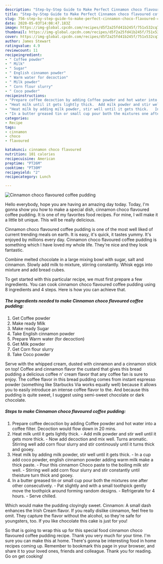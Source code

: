 ```yaml
---
description: "Step-by-Step Guide to Make Perfect Cinnamon choco flavoured coffee pudding"
title: "Step-by-Step Guide to Make Perfect Cinnamon choco flavoured coffee pudding"
slug: 756-step-by-step-guide-to-make-perfect-cinnamon-choco-flavoured-coffee-pudding
date: 2020-05-03T14:08:47.183Z
image: https://img-global.cpcdn.com/recipes/d5f2a25fd41b245f/751x532cq70/cinnamon-choco-flavoured-coffee-pudding-recipe-main-photo.jpg
thumbnail: https://img-global.cpcdn.com/recipes/d5f2a25fd41b245f/751x532cq70/cinnamon-choco-flavoured-coffee-pudding-recipe-main-photo.jpg
cover: https://img-global.cpcdn.com/recipes/d5f2a25fd41b245f/751x532cq70/cinnamon-choco-flavoured-coffee-pudding-recipe-main-photo.jpg
author: James Stewart
ratingvalue: 4.9
reviewcount: 11
recipeingredient:
- " Coffee powder"
- " Milk"
- " Sugar"
- " English cinnamon powder"
- " Warm water for decoction"
- " Milk powder"
- " Corn flour slurry"
- " Coco powder"
recipeinstructions:
- "Prepare coffee decoction by adding Coffee powder and hot water into a coffee filter. Decoction would flow down in 20 mins."
- "Heat milk until it gets lightly thick.  Add milk powder and stir well until it gets more thick.   Now add decoction and mix well. Turns aromatic. Stirring well add corn flour slurry and stir continously until it turns thick and gooey."
- "Heat milk by adding milk powder, stir well until it gets thick.   In a cup add coco powder, english cinnamon powder adding warm milk make a thick paste. Pour this cinnamon Choco paste to the boiling milk stir well. Stirring well add corn flour slurry and stir constantly until theisture turn thick and gooey."
- "In a butter greased tin or small cup pour both the mixtures one after other consecutively.  Pat slightly and with a small toothpick gently move the toothpick around forming random designs.   Refrigerate for 4 hours.  Serve chilled."
categories:
- Recipe
tags:
- cinnamon
- choco
- flavoured

katakunci: cinnamon choco flavoured 
nutrition: 101 calories
recipecuisine: American
preptime: "PT26M"
cooktime: "PT30M"
recipeyield: "2"
recipecategory: Lunch

---
```



![Cinnamon choco flavoured coffee pudding](https://img-global.cpcdn.com/recipes/d5f2a25fd41b245f/751x532cq70/cinnamon-choco-flavoured-coffee-pudding-recipe-main-photo.jpg)

Hello everybody, hope you are having an amazing day today. Today, I'm gonna show you how to make a special dish, cinnamon choco flavoured coffee pudding. It is one of my favorites food recipes. For mine, I will make it a little bit unique. This will be really delicious.

Cinnamon choco flavoured coffee pudding is one of the most well liked of current trending meals on earth. It is easy, it's quick, it tastes yummy. It's enjoyed by millions every day. Cinnamon choco flavoured coffee pudding is something which I have loved my whole life. They're nice and they look fantastic.

Combine melted chocolate in a large mixing bowl with sugar, salt and cinnamon. Slowly add milk to mixture, stirring constantly. Whisk eggs into mixture and add bread cubes.


To get started with this particular recipe, we must first prepare a few ingredients. You can cook cinnamon choco flavoured coffee pudding using 8 ingredients and 4 steps. Here is how you can achieve that.

<!--inarticleads1-->

##### The ingredients needed to make Cinnamon choco flavoured coffee pudding:

1. Get  Coffee powder
1. Make ready  Milk
1. Make ready  Sugar
1. Take  English cinnamon powder
1. Prepare  Warm water (for decoction)
1. Get  Milk powder
1. Get  Corn flour slurry
1. Take  Coco powder


Serve with the whipped cream, dusted with cinnamon and a cinnamon stick on top! Coffee and cinnamon flavor the custard that gives this bread pudding a delicious coffee n&#39; cream flavor that any coffee fan is sure to enjoy. The coffee flavor in this bread pudding comes from instant espresso powder (something like Starbucks Via works equally well) because it allows you to easily introduce an intense coffee flavor to the. And because this pudding is quite sweet, I suggest using semi-sweet chocolate or dark chocolate. 

<!--inarticleads2-->

##### Steps to make Cinnamon choco flavoured coffee pudding:

1. Prepare coffee decoction by adding Coffee powder and hot water into a coffee filter. Decoction would flow down in 20 mins.
1. Heat milk until it gets lightly thick.  - Add milk powder and stir well until it gets more thick.  -  Now add decoction and mix well. Turns aromatic. Stirring well add corn flour slurry and stir continously until it turns thick and gooey.
1. Heat milk by adding milk powder, stir well until it gets thick.  -  In a cup add coco powder, english cinnamon powder adding warm milk make a thick paste. - Pour this cinnamon Choco paste to the boiling milk stir well. - Stirring well add corn flour slurry and stir constantly until theisture turn thick and gooey.
1. In a butter greased tin or small cup pour both the mixtures one after other consecutively.  - Pat slightly and with a small toothpick gently move the toothpick around forming random designs.  -  Refrigerate for 4 hours.  - Serve chilled.


Which would make the pudding cloyingly sweet. Cinnamon: A small dash enhances the Irish Cream flavor. If you really dislike cinnamon, feel free to omit. They capture the flavor without the alcohol, so they&#39;re safe for youngsters, too. If you like chocolate this cake is just for you! 

So that is going to wrap this up for this special food cinnamon choco flavoured coffee pudding recipe. Thank you very much for your time. I'm sure you can make this at home. There's gonna be interesting food in home recipes coming up. Remember to bookmark this page in your browser, and share it to your loved ones, friends and colleague. Thank you for reading. Go on get cooking!
